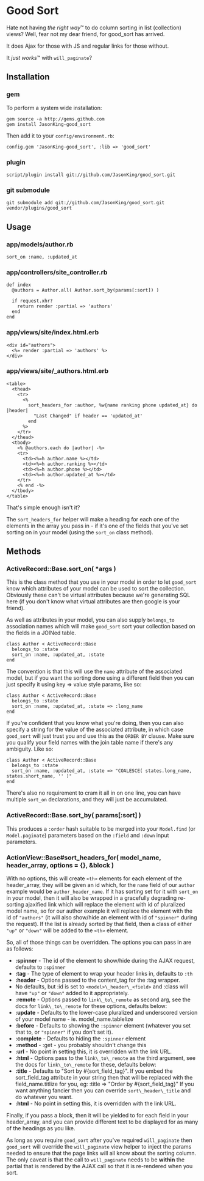 Good Sort
=========

Hate not having _the right way_&trade; to do column sorting in list (collection)
views?  Well, fear not my dear friend, for good_sort has arrived.

It does Ajax for those with JS and regular links for those without.

It _just works_&trade; with `will_paginate`?

Installation
------------

### gem

To perform a system wide installation:

    gem source -a http://gems.github.com
    gem install JasonKing-good_sort

Then add it to your `config/environment.rb`:

    config.gem 'JasonKing-good_sort', :lib => 'good_sort'

### plugin

    script/plugin install git://github.com/JasonKing/good_sort.git

### git submodule

    git submodule add git://github.com/JasonKing/good_sort.git vendor/plugins/good_sort

Usage
-----

### app/models/author.rb
    sort_on :name, :updated_at

### app/controllers/site_controller.rb
    def index
      @authors = Author.all( Author.sort_by(params[:sort]) )

      if request.xhr?
        return render :partial => 'authors'
      end
    end

### app/views/site/index.html.erb
    <div id="authors">
      <%= render :partial => 'authors' %>
    </div>

### app/views/site/_authors.html.erb
    <table>
      <thead>
        <tr>
          <%
            sort_headers_for :author, %w{name ranking phone updated_at} do |header|
              "Last Changed" if header == 'updated_at'
            end
          %>
        </tr>
      </thead>
      <tbody>
        <% @authors.each do |author| -%>
        <tr>
          <td><%=h author.name %></td>
          <td><%=h author.ranking %></td>
          <td><%=h author.phone %></td>
          <td><%=h author.updated_at %></td>
        </tr>
        <% end -%>
      </tbody>
    </table>

That's simple enough isn't it?

The `sort_headers_for` helper will make a heading for each one of the elements
in the array you pass in - if it's one of the fields that you've set sorting on
in your model (using the `sort_on` class method).

Methods
-------

### ActiveRecord::Base.sort\_on( *args )

This is the class method that you use in your model in order to let `good_sort`
know which attributes of your model can be used to sort the collection.
Obviously these can't be virtual attributes because we're generating SQL here
(if you don't know what virtual attributes are then google is your friend).

As well as attributes in your model, you can also supply `belongs_to`
association names which will make `good_sort` sort your collection based on the
fields in a JOINed table.

    class Author < ActiveRecord::Base
      belongs_to :state
      sort_on :name, :updated_at, :state
    end

The convention is that this will use the `name` attribute of the associated
model, but if you want the sorting done using a different field then you can
just specify it using key => value style params, like so:

    class Author < ActiveRecord::Base
      belongs_to :state
      sort_on :name, :updated_at, :state => :long_name
    end

If you're confident that you know what you're doing, then you can also specify a string for the value of the associated attribute, in which case `good_sort` will just trust you and use this as the `ORDER BY` clause.  Make sure you qualify your field names with the join table name if there's any ambiguity.  Like so:

    class Author < ActiveRecord::Base
      belongs_to :state
      sort_on :name, :updated_at, :state => "COALESCE( states.long_name, states.short_name, '' )"
    end

There's also no requirement to cram it all in on one line, you can have multiple
`sort_on` declarations, and they will just be accumulated.

### ActiveRecord::Base.sort\_by( params[:sort] )

This produces a `:order` hash suitable to be merged into your `Model.find` (or
`Model.paginate`) parameters based on the `:field` and `:down` input parameters.

### ActionView::Base#sort\_headers\_for( model\_name, header\_array, options = {}, &block )

With no options, this will create `<th>` elements for each element of the
header_array, they will be given an id which, for the `name` field of our
`author` example would be `author_header_name`.  If it has sorting set for it
with `sort_on` in your model, then it will also be wrapped in a gracefully
degrading re-sorting ajaxified link which will replace the element with id of
pluralized model name, so for our author example it will replace the element
with the id of `"authors"` (it will also show/hide an element with id of
`"spinner"` during the request).  If the list is already sorted by that field,
then a class of either `"up"` or `"down"` will be added to the `<th>` element.

So, all of those things can be overridden.  The options you can pass in are as
follows:

 * **:spinner** - The id of the element to show/hide during the AJAX request, defaults to `:spinner`
 * **:tag** - The type of element to wrap your header links in, defaults to `:th`
 * **:header** - Options passed to the content_tag for the :tag wrapper.
  * No defaults, but :id is set to `<model>\_header\_<field>` and :class will have `"up"` or `"down"` added to it appropriately.
 * **:remote** - Options passed to `link\_to\_remote` as second arg, see the docs for `link\_to\_remote` for these options, defaults below:
  * **:update** - Defaults to the lower-case pluralized and underscored version of your model name - ie. model\_name.tablelize
  * **:before** - Defaults to showing the `:spinner` element (whatever you set that to, or `"spinner"` if you don't set it).
  * **:complete** - Defaults to hiding the `:spinner` element
  * **:method** - :get - you probably shouldn't change this
  * **:url** - No point in setting this, it is overridden with the link URL.
 * **:html** - Options pass to the `link\_to\_remote` as the third argument, see the docs for `link\_to\_remote` for these, defaults below:
  * **:title** - Defaults to "Sort by #{sort\_field\_tag}".  If you embed the sort\_field\_tag attribute in your string then that will be replaced with the field\_name.titlize for you, eg: :title => "Order by #{sort\_field\_tag}"  If you want anything fancier then you can override `sort\_header\_title` and do whatever you want.
  * **:html** - No point in setting this, it is overridden with the link URL.

Finally, if you pass a block, then it will be yielded to for each field in your
header\_array, and you can provide different text to be displayed for as many of
the headings as you like.

As long as you require `good_sort` after you've required `will_paginate` then
`good_sort` will override the `will_paginate` view helper to inject the params
needed to ensure that the page links will all know about the sorting column.
The only caveat is that the call to `will_paginate` needs to be **within** the
partial that is rendered by the AJAX call so that it is re-rendered when you
sort.
